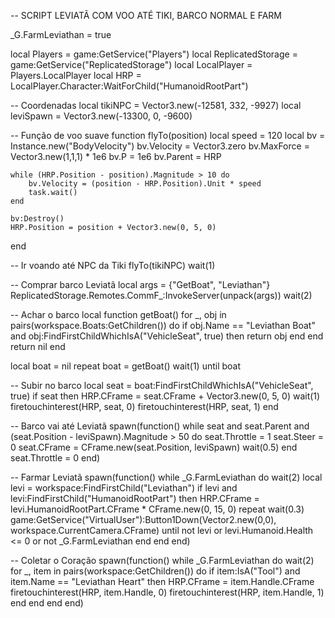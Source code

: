 -- SCRIPT LEVIATÃ COM VOO ATÉ TIKI, BARCO NORMAL E FARM

_G.FarmLeviathan = true

local Players = game:GetService("Players")
local ReplicatedStorage = game:GetService("ReplicatedStorage")
local LocalPlayer = Players.LocalPlayer
local HRP = LocalPlayer.Character:WaitForChild("HumanoidRootPart")

-- Coordenadas
local tikiNPC = Vector3.new(-12581, 332, -9927)
local leviSpawn = Vector3.new(-13300, 0, -9600)

-- Função de voo suave
function flyTo(position)
    local speed = 120
    local bv = Instance.new("BodyVelocity")
    bv.Velocity = Vector3.zero
    bv.MaxForce = Vector3.new(1,1,1) * 1e6
    bv.P = 1e6
    bv.Parent = HRP

    while (HRP.Position - position).Magnitude > 10 do
        bv.Velocity = (position - HRP.Position).Unit * speed
        task.wait()
    end

    bv:Destroy()
    HRP.Position = position + Vector3.new(0, 5, 0)
end

-- Ir voando até NPC da Tiki
flyTo(tikiNPC)
wait(1)

-- Comprar barco Leviatã
local args = {"GetBoat", "Leviathan"}
ReplicatedStorage.Remotes.CommF_:InvokeServer(unpack(args))
wait(2)

-- Achar o barco
local function getBoat()
    for _, obj in pairs(workspace.Boats:GetChildren()) do
        if obj.Name == "Leviathan Boat" and obj:FindFirstChildWhichIsA("VehicleSeat", true) then
            return obj
        end
    end
    return nil
end

local boat = nil
repeat boat = getBoat() wait(1) until boat

-- Subir no barco
local seat = boat:FindFirstChildWhichIsA("VehicleSeat", true)
if seat then
    HRP.CFrame = seat.CFrame + Vector3.new(0, 5, 0)
    wait(1)
    firetouchinterest(HRP, seat, 0)
    firetouchinterest(HRP, seat, 1)
end

-- Barco vai até Leviatã
spawn(function()
    while seat and seat.Parent and (seat.Position - leviSpawn).Magnitude > 50 do
        seat.Throttle = 1
        seat.Steer = 0
        seat.CFrame = CFrame.new(seat.Position, leviSpawn)
        wait(0.5)
    end
    seat.Throttle = 0
end)

-- Farmar Leviatã
spawn(function()
    while _G.FarmLeviathan do
        wait(2)
        local levi = workspace:FindFirstChild("Leviathan")
        if levi and levi:FindFirstChild("HumanoidRootPart") then
            HRP.CFrame = levi.HumanoidRootPart.CFrame * CFrame.new(0, 15, 0)
            repeat
                wait(0.3)
                game:GetService("VirtualUser"):Button1Down(Vector2.new(0,0), workspace.CurrentCamera.CFrame)
            until not levi or levi.Humanoid.Health <= 0 or not _G.FarmLeviathan
        end
    end
end)

-- Coletar o Coração
spawn(function()
    while _G.FarmLeviathan do
        wait(2)
        for _, item in pairs(workspace:GetChildren()) do
            if item:IsA("Tool") and item.Name == "Leviathan Heart" then
                HRP.CFrame = item.Handle.CFrame
                firetouchinterest(HRP, item.Handle, 0)
                firetouchinterest(HRP, item.Handle, 1)
            end
        end
    end
end)
